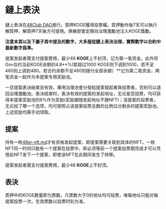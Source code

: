 # 鏈上表決

鏈上表決在[48Club DAO](https://www.48.club/voting)進行。質押KOGE獲得投票權。質押動作後7天可以執行解質押，解質押7天後方可提現。俱樂部會定期向治理激勵池注入KOGE獎勵。

**注意本頁以及下屬子頁中提及的數字，大多服從鏈上表決治理，實際數字以合約中最新數字爲準。**

提案发起者需支付提案费用，最少48 **KOGE**上不封顶，记为第一笔资金。此外将Gov合约当前KOGE余额的4.8**%(若超过1000 KOGE则下调到1000，若不足480则上调到480。若合约余额不足480则拨付全部余额）**记为第二笔资金，两笔资金一起作为本提案专用奖励池。

一旦提案表決結束且有效，專用治理池會分發給提案發起者與投票者，否則可以退回治理激勵池。表决结束时，表决有效的提案的发起地址，无论是否投票，均可获得本提案奖励池的8%作为奖励(奖励跟随发起地址不跟NFT)；该提案的投票者，无论投了哪一个选项，均可按照占该提案投票总数的比例瓜分剩余的提案奖励池。上述奖励均需手动领取。

## 提案

持有一枚[48er-nft.md](48er-nft.md "mention")才有资格发起提案，即提案需要关联到具体的NFT。一枚NFT同一时间只能有一个提案在投票中，即必须等前一个提案投票期完成才可以凭借此NFT发下一个提案，即使该NFT在此期间发生了转移。

提案发起者需支付提案费用，最少48 **KOGE**上不封顶。

## 表決

质押中的KOGE数量即为票数。凡票数大于0的地址均可投票，唯每地址只能对每提案投票一次，生效票数以投票时刻为准。


